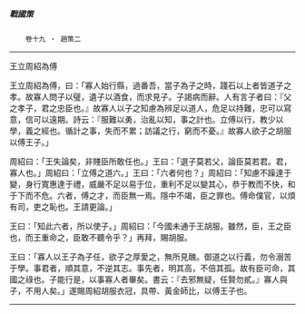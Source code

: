 

##### 戰國策
　　`卷十九 ‧ 趙策二`

* * *

王立周紹為傅

王立周紹為傅，曰：「寡人始行縣，過番吾，當子為子之時，踐石以上者皆道子之孝。故寡人問子以璧，遺子以酒食，而求見子。子謁病而辭。人有言子者曰：『父之孝子，君之忠臣也。』故寡人以子之知慮為辨足以道人，危足以持難，忠可以寫意，信可以遠期。詩云：『服難以勇，治亂以知，事之計也。立傅以行，教少以學，義之經也。循計之事，失而不累；訪議之行，窮而不憂。』故寡人欲子之胡服以傅王子。」

周紹曰：「王失論矣，非賤臣所敢任也。」王曰：「選子莫若父，論臣莫若君。君，寡人也。」周紹曰：「立傅之道六。」王曰：「六者何也？」周紹曰：「知慮不躁達于變，身行寬惠達于禮，威嚴不足以易于位，重利不足以變其心，恭于教而不快，和于下而不危。六者，傅之才，而臣無一焉。隱中不竭，臣之罪也。傅命僕官，以煩有司，吏之恥也。王請更論。」

王曰：「知此六者，所以使子。」周紹曰：「今國未通于王胡服。雖然，臣，王之臣也，而王重命之，臣敢不聽令乎？」再拜，賜胡服。

王曰：「寡人以王子為子任，欲子之厚愛之，無所見醜。御道之以行義，勿令溺苦于學。事君者，順其意，不逆其志。事先者，明其高，不倍其孤。故有臣可命，其國之祿也。子能行是，以事寡人者畢矣。書云：『去邪無疑，任賢勿貳。』寡人與子，不用人矣。」遂賜周紹胡服衣冠，具帶、黃金師比，以傅王子也。

* * *

